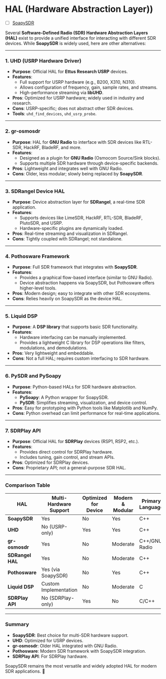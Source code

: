 # HAL (Hardware Abstraction Layer))


- [ ] [SoapySDR](SoapySDR)

Several **Software-Defined Radio (SDR) Hardware Abstraction Layers (HAL)** exist to provide a unified interface for interacting with different SDR devices. While **SoapySDR** is widely used, here are other alternatives:

---

### **1. UHD (USRP Hardware Driver)**
- **Purpose**: Official HAL for **Ettus Research USRP** devices.  
- **Features**:  
  - Full support for USRP hardware (e.g., B200, X310, N310).  
  - Allows configuration of frequency, gain, sample rates, and streams.  
  - High-performance streaming via **libUHD**.  
- **Pros**: Optimized for USRP hardware; widely used in industry and research.  
- **Cons**: USRP-specific; does not abstract other SDR devices.  
- **Tools**: `uhd_find_devices`, `uhd_usrp_probe`.  

---

### **2. gr-osmosdr**
- **Purpose**: HAL for **GNU Radio** to interface with SDR devices like RTL-SDR, HackRF, BladeRF, and more.  
- **Features**:  
  - Designed as a plugin for **GNU Radio** (Osmocom Source/Sink blocks).  
  - Supports multiple SDR hardware through device-specific backends.  
- **Pros**: Lightweight and integrates well with GNU Radio.  
- **Cons**: Older, less modular; slowly being replaced by **SoapySDR**.  

---

### **3. SDRangel Device HAL**
- **Purpose**: Device abstraction layer for **SDRangel**, a real-time SDR application.  
- **Features**:  
  - Supports devices like LimeSDR, HackRF, RTL-SDR, BladeRF, PlutoSDR, and USRP.  
  - Hardware-specific plugins are dynamically loaded.  
- **Pros**: Real-time streaming and visualization in SDRangel.  
- **Cons**: Tightly coupled with SDRangel; not standalone.

---

### **4. Pothosware Framework**
- **Purpose**: Full SDR framework that integrates with **SoapySDR**.  
- **Features**:  
  - Provides a graphical flow-based interface (similar to GNU Radio).  
  - Device abstraction happens via SoapySDR, but Pothosware offers higher-level tools.  
- **Pros**: Modern design; easy to integrate with other SDR ecosystems.  
- **Cons**: Relies heavily on SoapySDR as the device HAL.

---

### **5. Liquid DSP**
- **Purpose**: A **DSP library** that supports basic SDR functionality.  
- **Features**:  
  - Hardware interfacing can be manually implemented.  
  - Provides a lightweight C library for DSP operations like filters, modulations, and demodulations.  
- **Pros**: Very lightweight and embeddable.  
- **Cons**: Not a full HAL; requires custom interfacing to SDR hardware.

---

### **6. PySDR and PySoapy**
- **Purpose**: Python-based HALs for SDR hardware abstraction.  
- **Features**:  
  - **PySoapy**: A Python wrapper for SoapySDR.  
  - **PySDR**: Simplifies streaming, visualization, and device control.  
- **Pros**: Easy for prototyping with Python tools like Matplotlib and NumPy.  
- **Cons**: Python overhead can limit performance for real-time applications.

---

### **7. SDRPlay API**
- **Purpose**: Official HAL for **SDRPlay** devices (RSP1, RSP2, etc.).  
- **Features**:  
  - Provides direct control for SDRPlay hardware.  
  - Includes tuning, gain control, and stream APIs.  
- **Pros**: Optimized for SDRPlay devices.  
- **Cons**: Proprietary API; not a general-purpose SDR HAL.

---

### **Comparison Table**

| HAL              | Multi-Hardware Support | Optimized for Device | Modern & Modular | Primary Language  |
|------------------|------------------------|----------------------|------------------|-------------------|
| **SoapySDR**     | Yes                    | No                   | Yes              | C++               |
| **UHD**          | No (USRP-only)         | Yes                  | Yes              | C++               |
| **gr-osmosdr**   | Yes                    | No                   | Moderate         | C++/GNU Radio     |
| **SDRangel HAL** | Yes                    | No                   | Moderate         | C++               |
| **Pothosware**   | Yes (via SoapySDR)     | No                   | Yes              | C++               |
| **Liquid DSP**   | Custom Implementation  | No                   | Moderate         | C                 |
| **SDRPlay API**  | No (SDRPlay-only)      | Yes                  | No               | C/C++             |

---

### **Summary**
- **SoapySDR**: Best choice for multi-SDR hardware support.
- **UHD**: Optimized for USRP devices.
- **gr-osmosdr**: Older HAL integrated with GNU Radio.
- **Pothosware**: Modern SDR framework with SoapySDR integration.
- **SDRPlay API**: For SDRPlay hardware.

SoapySDR remains the most versatile and widely adopted HAL for modern SDR applications. 🚀
